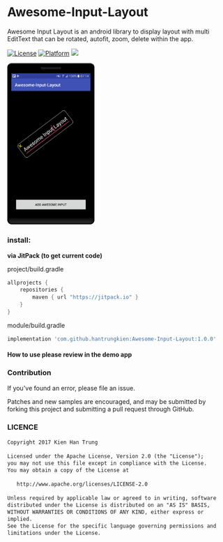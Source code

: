 # Awesome-Input-Layout
Awesome Input Layout is an android library to display layout with multi EditText that can be rotated, autofit, zoom, delete within the app.

[![License](https://img.shields.io/badge/License-Apache%202.0-blue.svg)](https://opensource.org/licenses/Apache-2.0)
[![Platform](https://img.shields.io/badge/platform-android-green.svg)](http://developer.android.com/index.html)
[![](https://jitpack.io/v/hantrungkien/Awesome-Input-Layout.svg)](https://jitpack.io/#hantrungkien/Awesome-Input-Layout)

<a><img src="./image/screenshot.png" width="200"></a>

### install:

**via JitPack (to get current code)**

project/build.gradle
````gradle
allprojects {
    repositories {
        maven { url "https://jitpack.io" }
    }
}
````
module/build.gradle
````gradle
implementation 'com.github.hantrungkien:Awesome-Input-Layout:1.0.0'
````

#### How to use please review in the demo app

### Contribution

If you've found an error, please file an issue.

Patches and new samples are encouraged, and may be submitted by forking this project and submitting a pull request through GitHub.


### LICENCE

    Copyright 2017 Kien Han Trung

    Licensed under the Apache License, Version 2.0 (the "License");
    you may not use this file except in compliance with the License.
    You may obtain a copy of the License at

       http://www.apache.org/licenses/LICENSE-2.0

    Unless required by applicable law or agreed to in writing, software
    distributed under the License is distributed on an "AS IS" BASIS,
    WITHOUT WARRANTIES OR CONDITIONS OF ANY KIND, either express or implied.
    See the License for the specific language governing permissions and
    limitations under the License.
